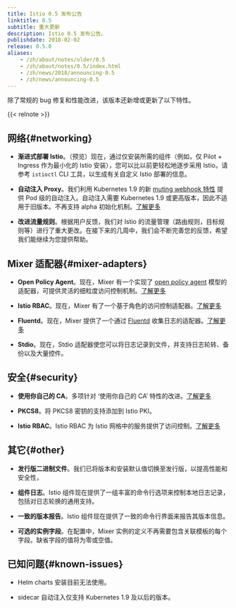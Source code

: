 ```yaml
---
title: Istio 0.5 发布公告
linktitle: 0.5
subtitle: 重大更新
description: Istio 0.5 发布公告。
publishdate: 2018-02-02
release: 0.5.0
aliases:
    - /zh/about/notes/older/0.5
    - /zh/about/notes/0.5/index.html
    - /zh/news/2018/announcing-0.5
    - /zh/news/announcing-0.5
---
```


除了常规的 bug 修复和性能改进，该版本还新增或更新了以下特性。

{{< relnote >}}

## 网络{#networking}

- **渐进式部署 Istio**。（预览）现在，通过仅安装所需的组件（例如，仅 Pilot + Ingress 作为最小化的 Istio 安装），您可以比以前更轻松地逐步采用 Istio。请参考 `istioctl` CLI 工具，以生成有关自定义 Istio 部署的信息。

- **自动注入 Proxy**。我们利用 Kubernetes 1.9 的新 [muting webhook 特性](https://github.com/kubernetes/kubernetes/blob/master/CHANGELOG-1.9.md#api-machinery) 提供 Pod 级的自动注入。自动注入需要 Kubernetes 1.9 或更高版本，因此不适用于旧版本。不再支持 alpha 初始化机制。[了解更多](/zh/docs/setup/additional-setup/sidecar-injection/#automatic-sidecar-injection)

- **改进流量规则**。根据用户反馈，我们对 Istio 的流量管理（路由规则，目标规则等）进行了重大更改。在接下来的几周中，我们会不断完善您的反馈，希望我们能继续为您提供帮助。

## Mixer 适配器{#mixer-adapters}

- **Open Policy Agent**。现在，Mixer 有一个实现了 [open policy agent](https://www.openpolicyagent.org) 模型的适配器，可提供灵活的细粒度访问控制机制。[了解更多](https://docs.google.com/document/d/1U2XFmah7tYdmC5lWkk3D43VMAAQ0xkBatKmohf90ICA)

- **Istio RBAC**。现在，Mixer 有了一个基于角色的访问控制适配器。[了解更多](/zh/docs/concepts/security/#authorization)

- **Fluentd**。现在，Mixer 提供了一个通过 [Fluentd](https://www.fluentd.org) 收集日志的适配器。[了解更多](/zh/docs/tasks/observability/logs/fluentd/)

- **Stdio**。现在，Stdio 适配器使您可以将日志记录到文件，并支持日志轮转、备份以及大量控件。

## 安全{#security}

- **使用你自己的 CA**。多项针对 ‘使用你自己的 CA’ 特性的改进。[了解更多](/zh/docs/tasks/security/citadel-config/plugin-ca-cert/)

- **PKCS8**。将 PKCS8 密钥的支持添加到 Istio PKI。

- **Istio RBAC**。Istio RBAC 为 Istio 网格中的服务提供了访问控制。[了解更多](/zh/docs/concepts/security/#authorization)

## 其它{#other}

- **发行版二进制文件**。我们已将版本和安装默认值切换至发行版，以提高性能和安全性，

- **组件日志**。Istio 组件现在提供了一组丰富的命令行选项来控制本地日志记录，包括对日志轮换的通用支持。

- **一致的版本报告**。Istio 组件现在提供了一致的命令行界面来报告其版本信息。

- **可选的实例字段**。在配置中，Mixer 实例的定义不再需要包含关联模板的每个字段。缺省字段的值将为零或空值。

## 已知问题{#known-issues}

- Helm charts 安装目前无法使用。

- sidecar 自动注入仅支持 Kubernetes 1.9 及以后的版本。
